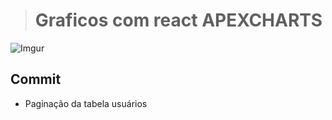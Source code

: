 > # Graficos com react APEXCHARTS
![Imgur](https://imgur.com/JRq7yvA.png)

## Commit
* Paginação da tabela usuários
